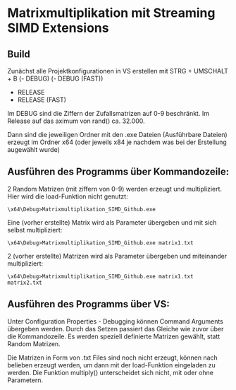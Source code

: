 # Matrixmultiplikation mit Streaming SIMD Extensions

## Build
Zunächst alle Projektkonfigurationen in VS erstellen mit STRG + UMSCHALT + B
(- DEBUG)
(- DEBUG (FAST))

- RELEASE
- RELEASE (FAST)

Im DEBUG sind die Ziffern der Zufallsmatrizen auf 0-9 beschränkt. Im Release auf das aximum von rand() ca. 32.000.

Dann sind die jeweiligen Ordner mit den .exe Dateien (Ausführbare Dateien) erzeugt im Ordner x64 (oder jeweils x84 je nachdem was bei der Erstellung augewählt wurde)

## Ausführen des Programms über Kommandozeile:

2 Random Matrizen (mit ziffern von 0-9) werden erzeugt und multipliziert. Hier wird die load-Funktion nicht genutzt:
```
\x64\Debug>Matrixmultiplikation_SIMD_Github.exe
```

Eine (vorher erstellte) Matrix wird als Parameter übergeben und mit sich selbst multipliziert:
```
\x64\Debug>Matrixmultiplikation_SIMD_Github.exe matrix1.txt
```

2 (vorher erstellte) Matrizen wird als Parameter übergeben und miteinander multipliziert:
```
\x64\Debug>Matrixmultiplikation_SIMD_Github.exe matrix1.txt matrix2.txt
```

## Ausführen des Programms über VS:

Unter Configuration Properties - Debugging können Command Arguments übergeben werden. Durch das Setzen passiert das Gleiche wie zuvor über die Kommandozeile. Es werden speziell definierte Matrizen gewählt, statt Random Matrizen.

Die Matrizen in Form von .txt Files sind noch nicht erzeugt, können nach belieben erzeugt werden, um dann mit der load-Funktion eingeladen zu werden.
Die Funktion multiply() unterscheidet sich nicht, mit oder ohne Parametern.
